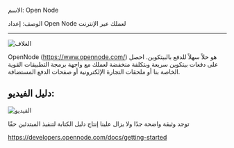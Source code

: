 الاسم: Open Node

الوصف: إعداد Open Node لعملك عبر الإنترنت

---

![الغلاف](assets/cover.png)

OpenNode (https://www.opennode.com/) هو حلاً سهلاً للدفع بالبيتكوين. احصل على دفعات بيتكوين سريعة وبتكلفة منخفضة لعملك مع واجهة برمجة التطبيقات القوية الخاصة بنا أو ملحقات التجارة الإلكترونية أو صفحات الدفع المستضافة.

## دليل الفيديو:

![الفيديو](https://youtu.be/sKk1Crk8QPc)

توجد وثيقة واضحة جدًا ولا يزال علينا إنتاج دليل الكتابة لتنفيذ المبتدئين حقًا

https://developers.opennode.com/docs/getting-started